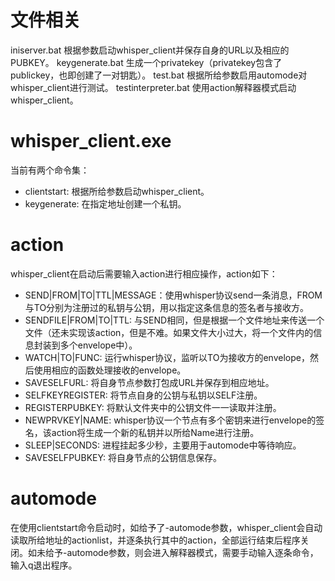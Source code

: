 # 文件相关
iniserver.bat 根据参数启动whisper_client并保存自身的URL以及相应的PUBKEY。
keygenerate.bat 生成一个privatekey（privatekey包含了publickey，也即创建了一对钥匙）。
test.bat 根据所给参数启用automode对whisper_client进行测试。
testinterpreter.bat 使用action解释器模式启动whisper_client。

# whisper_client.exe
当前有两个命令集：
* clientstart: 根据所给参数启动whisper_client。
* keygenerate: 在指定地址创建一个私钥。

# action
whisper_client在启动后需要输入action进行相应操作，action如下：
* SEND|FROM|TO|TTL|MESSAGE：使用whisper协议send一条消息，FROM与TO分别为注册过的私钥与公钥，用以指定这条信息的签名者与接收方。
* SENDFILE|FROM|TO|TTL: 与SEND相同，但是根据一个文件地址来传送一个文件（还未实现该action，但是不难。如果文件大小过大，将一个文件内的信息封装到多个envelope中）。
* WATCH|TO|FUNC: 运行whisper协议，监听以TO为接收方的envelope，然后使用相应的函数处理接收的envelope。
* SAVESELFURL: 将自身节点参数打包成URL并保存到相应地址。
* SELFKEYREGISTER: 将节点自身的公钥与私钥以SELF注册。
* REGISTERPUBKEY: 将默认文件夹中的公钥文件一一读取并注册。
* NEWPRVKEY|NAME: whisper协议一个节点有多个密钥来进行envelope的签名，该action将生成一个新的私钥并以所给Name进行注册。
* SLEEP|SECONDS: 进程挂起多少秒，主要用于automode中等待响应。
* SAVESELFPUBKEY: 将自身节点的公钥信息保存。

# automode
在使用clientstart命令启动时，如给予了-automode参数，whisper_client会自动读取所给地址的actionlist，并逐条执行其中的action，全部运行结束后程序关闭。如未给予-automode参数，则会进入解释器模式，需要手动输入逐条命令，输入q退出程序。



